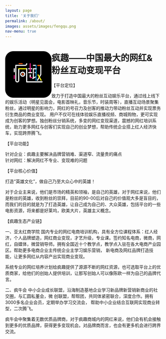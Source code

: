 ```yaml
---
layout: page
title: '关于我们'
permalink: /about/
images: assets/images/fengqu.png
nav-menu: true
---
```



<div class="aboutfq">


<div class="aboutfq_first">
<img src="/assets/images/fengqu.png" width="150" height="150" style="float:left;">
<h1>疯趣——中国最大的网红&粉丝互动变现平台</h1>
</div>



<div class="aboutfq_second">


【平台定位】<br>
<p>

致力于打造中国最大的粉丝互动娱乐平台，通过线上线下的娱乐活动（明星见面会，电影首映礼，音乐节，时装周等），直播互动场景聚集粉丝，通过明星的影响力，网红的号召力及创客的推动力带动粉丝互动并实现票务衍生商品的商业变现。
用户不仅可在线体验娱乐直播视频、商城购物，更可实现成为创客的梦想。独创粉丝分销系统，多变的网红变现渠道，震撼的网红培训系统，助力更多网红与创客们实现自己的创业梦想，帮助传统企业搭上红人经济快车，实现跨界腾飞。
</p>

【平台功能】
<p>

针对企业：疯趣主要解决品牌营销难、渠道窄、流量贵的痛点
<br>
针对网红：解决网红不专业、变现难的问题
</p>


【平台核心价值】
<p>

打造“英雄文化”，做自己乃至大众心中的英雄！

对于企业主来说，他们是市场的精英和领袖，是自己的英雄，对于网红来说，他们是粉丝的英雄，收到粉丝的崇拜，目前的90-00后对自己的价值观大多是盲目的，而我们的目的就是为了打造英雄，让自己成为自己的、大众英雄，包括平台的一些电影资源，将来都是好莱坞，欧美大片，英雄主义概念。
</p>

【疯趣生态产业链】
<p>
一、亚太红商学院
国内专业的网红电商培训机构，具有全方位课程体系：红人经济，个人品牌塑造，网红商业变现，才艺升级，专业课。签约知名电商，微商，网红，自媒体，微营销导师。拥有全国近十个教学点，教学点入驻在各大电商产业园区。帮助更多电商企业主传统企业主学习娱乐营销， 新电商及网红品牌打造技能，让更多网红从内容产出实现商业变现。

系统专业的网红培养计划给疯趣提供了源源不断的网红资源，也可选取平台上的优质商家，给他们的创始人提供培训，让那写创始人可以像陈欧一样为自己的品牌代言。<br>

二、疯牛会
中小企业成长联盟，沿海制造基地企业学习新品牌新营销新商业的社交圈，与汇圆私董会，微 创联盟，帮帮团，共同体紧密联合，深度合作。拥有3000多名企业会员，定期举办学习交流会， 帮助中小企业结合互联网实现商业转型，二次腾飞。

疯牛会中聚集着无数优质品牌商，对于疯趣商城内的网红来说，他们会有机会接触到更多的优质品牌，获得更多变现机会。对品牌商而言，也会有更多机会进行跨界交流。
</p>
</div>




</div>